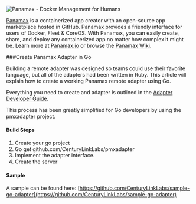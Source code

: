 ![Panamax - Docker Management for Humans](http://panamax.ca.tier3.io/panamax_ui_wiki_screens/panamax_logo-title.png)

[Panamax](http://panamax.io) is a containerized app creator with an open-source app marketplace hosted in GitHub. Panamax provides a friendly interface for users of Docker, Fleet & CoreOS. With Panamax, you can easily create, share, and deploy any containerized app no matter how complex it might be. Learn more at [Panamax.io](http://panamax.io) or browse the [Panamax Wiki](https://github.com/CenturyLinkLabs/panamax-ui/wiki).

###Create Panamax Adapter in Go

Building a remote adapter was designed so teams could use their favorite language, but all of the adapters had been written in Ruby. This article will explain how to create a working Panamax remote adapter using Go.

Everything you need to create and adapter is outlined in the
[Adapter Developer Guide](https://github.com/CenturyLinkLabs/panamax-ui/wiki/Adapter-Developer's-Guide).

This process has been greatly simplified for Go developers by using the pmxadapter project.

#### Build Steps

1. Create your go project
2. Go get github.com/CenturyLinkLabs/pmxadapter
3. Implement the adapter interface.
4. Create the server

#### Sample
A sample can be found here: [https://github.com/CenturyLinkLabs/sample-go-adapter](https://github.com/CenturyLinkLabs/sample-go-adapter)


